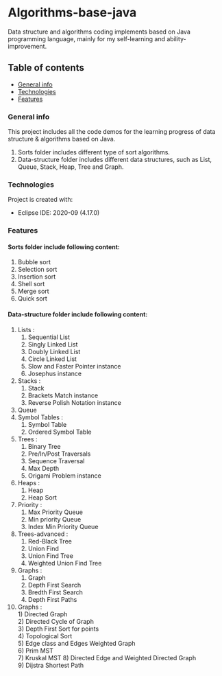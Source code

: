 # Algorithms-base-java
Data structure and algorithms coding implements based on Java programming language, mainly for my self-learning and ability-improvement. 

## Table of contents
* [General info](#general-info)
* [Technologies](#technologies)
* [Features](#features)

### General info
This project includes all the code demos for the learning progress of data structure & algorithms based on Java.   
1. Sorts folder includes different type of sort algorithms.   
2. Data-structure folder includes different data structures, such as List, Queue, Stack, Heap, Tree and Graph.  

### Technologies
Project is created with:
* Eclipse IDE: 2020-09 (4.17.0)  

### Features
#### Sorts folder include following content:
  1. Bubble sort
  2. Selection sort
  3. Insertion sort
  4. Shell sort  
  5. Merge sort  
  6. Quick sort
#### Data-structure folder include following content:
  1. Lists :   
     1) Sequential List  
     2) Singly Linked List  
     3) Doubly Linked List  
     4) Circle Linked List  
     5) Slow and Faster Pointer instance  
     6) Josephus instance  
  2. Stacks :  
     1) Stack  
     2) Brackets Match instance  
     3) Reverse Polish Notation instance  
  3. Queue  
  4. Symbol Tables :   
     1) Symbol Table  
     2) Ordered Symbol Table  
  5. Trees :  
     1) Binary Tree  
     2) Pre/In/Post Traversals
     3) Sequence Traversal
     4) Max Depth
     5) Origami Problem instance  
  6. Heaps :  
     1) Heap  
     2) Heap Sort  
  7. Priority :  
     1) Max Priority Queue  
     2) Min priority Queue
     3) Index Min Priority Queue  
  8. Trees-advanced :  
     1) Red-Black Tree  
     2) Union Find   
     3) Union Find Tree
     4) Weighted Union Find Tree  
  9. Graphs :   
     1) Graph  
     2) Depth First Search
     3) Bredth First Search
     4) Depth First Paths  
  10. Graphs :   
     1) Directed Graph  
     2) Directed Cycle of Graph  
     3) Depth First Sort for points  
     4) Topological Sort  
     5) Edge class and Edges Weighted Graph  
     6) Prim MST  
     7) Kruskal MST
     8) Directed Edge and Weighted Directed Graph  
     9) Dijstra Shortest Path
